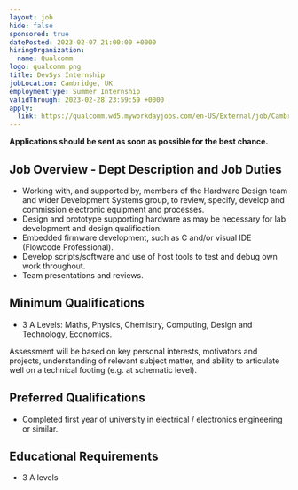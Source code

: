 ```yaml
---
layout: job
hide: false
sponsored: true
datePosted: 2023-02-07 21:00:00 +0000
hiringOrganization:
  name: Qualcomm
logo: qualcomm.png
title: DevSys Internship
jobLocation: Cambridge, UK
employmentType: Summer Internship
validThrough: 2023-02-28 23:59:59 +0000
apply:
  link: https://qualcomm.wd5.myworkdayjobs.com/en-US/External/job/Cambridge-GBR/DevSys-Internship_3047093
---
```


**Applications should be sent as soon as possible for the best chance.**

## Job Overview - Dept Description and Job Duties

- Working with, and supported by, members of the Hardware Design team and wider Development Systems group, to review, specify, develop and commission electronic equipment and processes.
- Design and prototype supporting hardware as may be necessary for lab development and design qualification.
- Embedded firmware development, such as C and/or visual IDE (Flowcode Professional).
- Develop scripts/software and use of host tools to test and debug own work throughout.
- Team presentations and reviews.

## Minimum Qualifications

- 3 A Levels: Maths, Physics, Chemistry, Computing, Design and Technology, Economics.

Assessment will be based on key personal interests, motivators and projects, understanding of relevant subject matter, and ability to articulate well on a technical footing (e.g. at schematic level).

## Preferred Qualifications

- Completed first year of university in electrical / electronics engineering or similar.

## Educational Requirements

- 3 A levels
